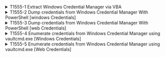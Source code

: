 <details>
<summary>T1555-1 Extract Windows Credential Manager via VBA
</summary>
<pre>$ NA </pre>
</details>
<details>
<summary>T1555-2 Dump credentials from Windows Credential Manager With PowerShell [windows Credentials]
</summary>
<pre>$ NA </pre>
</details>
<details>
<summary>T1555-3 Dump credentials from Windows Credential Manager With PowerShell [web Credentials]
</summary>
<pre>$ NA </pre>
</details>
<details>
<summary>T1555-4 Enumerate credentials from Windows Credential Manager using vaultcmd.exe [Windows Credentials]
</summary>
<pre>$ NA </pre>
</details>
<details>
<summary>T1555-5 Enumerate credentials from Windows Credential Manager using vaultcmd.exe [Web Credentials]
</summary>
<pre>$ NA </pre>
</details>
